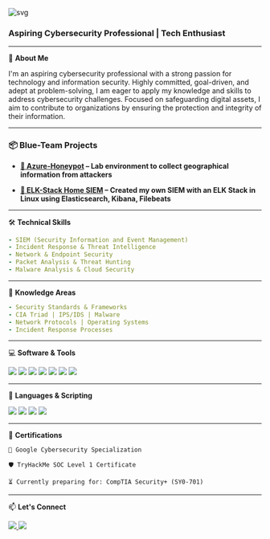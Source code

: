 
![svg](https://readme-typing-svg.herokuapp.com?font=B612+Mono&duration=2500&pause=1000&color=FFFFFF&width=435&lines=Hey+there%2C+I'm+Frederik+Broekman.)

### Aspiring Cybersecurity Professional | Tech Enthusiast

---

🔐 **About Me**

I'm an aspiring cybersecurity professional with a strong passion for technology and information security. Highly committed, goal-driven, and adept at problem-solving, I am eager to apply my knowledge and skills to address cybersecurity challenges.  Focused on safeguarding digital assets, I aim to contribute to organizations by ensuring the protection and integrity of their information.

---

### 📦 Blue-Team Projects

- **[🔗 Azure-Honeypot](https://github.com/fjbroekman/Azure-Honeypot) – Lab environment to collect geographical information from attackers**

- **[🔗 ELK-Stack Home SIEM](https://github.com/fjbroekman/ELK-Stack-Home-SIEM) – Created my own SIEM with an ELK Stack in Linux using Elasticsearch, Kibana, Filebeats**

---


🛠️ **Technical Skills**

```yaml
- SIEM (Security Information and Event Management)
- Incident Response & Threat Intelligence
- Network & Endpoint Security
- Packet Analysis & Threat Hunting
- Malware Analysis & Cloud Security
```

---

🧠 **Knowledge Areas**

```yaml
- Security Standards & Frameworks
- CIA Triad | IPS/IDS | Malware
- Network Protocols | Operating Systems
- Incident Response Processes
```

---

💻 **Software & Tools**


<p> <img src="https://img.shields.io/badge/Azure-0078D4?style=for-the-badge&logo=Microsoft-Azure&logoColor=white"/> <img src="https://img.shields.io/badge/Wireshark-1679A7?style=for-the-badge&logo=Wireshark&logoColor=white"/> <img src="https://img.shields.io/badge/Splunk-000000?style=for-the-badge&logo=Splunk&logoColor=white"/> <img src="https://img.shields.io/badge/Elasticsearch-005571?style=for-the-badge&logo=Elasticsearch&logoColor=white"/> <img src="https://img.shields.io/badge/Kibana-E8478B?style=for-the-badge&logo=Kibana&logoColor=white"/> <img src="https://img.shields.io/badge/Linux-FCC624?style=for-the-badge&logo=linux&logoColor=black"/> <img src="https://img.shields.io/badge/Windows-0078D6?style=for-the-badge&logo=Windows&logoColor=white"/> </p>


---

📄 **Languages & Scripting**


<p> <img src="https://img.shields.io/badge/Python-3776AB?style=for-the-badge&logo=python&logoColor=white"/> <img src="https://img.shields.io/badge/Linux%20Shell-4EAA25?style=for-the-badge&logo=gnu-bash&logoColor=white"/> <img src="https://img.shields.io/badge/SQL-003B57?style=for-the-badge&logo=postgresql&logoColor=white"/> <img src="https://img.shields.io/badge/Delphi-EE1F35?style=for-the-badge&logo=embarcadero&logoColor=white"/> </p>


---

📜 **Certifications**

    🏅 Google Cybersecurity Specialization

    🛡️ TryHackMe SOC Level 1 Certificate

    ⏳ Currently preparing for: CompTIA Security+ (SY0-701)

---

📫 **Let's Connect**


<p align="left"> <a href="https://www.linkedin.com/in/fjbroekman/" target="_blank"> <img src="https://img.shields.io/badge/LinkedIn-0A66C2?style=for-the-badge&logo=linkedin&logoColor=white"/> </a> <a href="mailto:broekmanfrikkie@gmail.com"> <img src="https://img.shields.io/badge/Email-D14836?style=for-the-badge&logo=gmail&logoColor=white"/> </a> </p>


